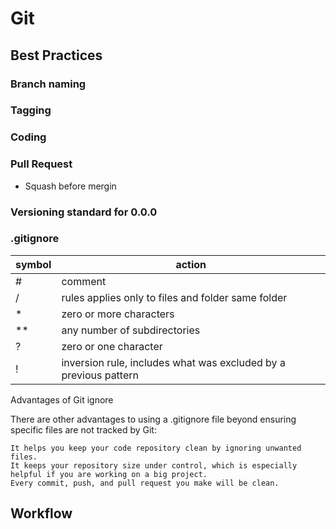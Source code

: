 # Git

## Best Practices

### Branch naming
### Tagging
### Coding
### Pull Request
- Squash before mergin
### Versioning standard for 0.0.0
### .gitignore
symbol | action
--|--
#|comment
/|rules applies only to files and folder same folder
*| zero or more characters
**| any number of subdirectories
?|zero or one character
!| inversion rule, includes what was excluded by a previous pattern

Advantages of Git ignore

There are other advantages to using a .gitignore file beyond ensuring specific files are not tracked by Git:

    It helps you keep your code repository clean by ignoring unwanted files.
    It keeps your repository size under control, which is especially helpful if you are working on a big project.
    Every commit, push, and pull request you make will be clean.

## Workflow
